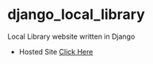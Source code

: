 # django_local_library
Local Library website written in Django


- Hosted Site
    [Click Here](https://afternoon-lowlands-94532.herokuapp.com/)
